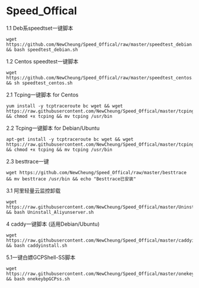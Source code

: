 # Speed_Offical
1.1 Deb系speedtset一键脚本
```
wget https://github.com/NewCheung/Speed_Offical/raw/master/speedtest_debian.sh && bash speedtest_debian.sh
```
1.2 Centos speedtest一键脚本
```
wget https://github.com/NewCheung/Speed_Offical/raw/master/speedtest_centos.sh && sh speedtest_centos.sh
```

2.1 Tcping一键脚本 for Centos
```
yum install -y tcptraceroute bc wget && wget https://raw.githubusercontent.com/NewCheung/Speed_Offical/master/tcping && chmod +x tcping && mv tcping /usr/bin
```
2.2 Tcping一键脚本 for Debian/Ubuntu
```
apt-get install -y tcptraceroute bc wget && wget https://raw.githubusercontent.com/NewCheung/Speed_Offical/master/tcping && chmod +x tcping && mv tcping /usr/bin
```
2.3 besttrace一键
```
wget https://github.com/NewCheung/Speed_Offical/raw/master/besttrace && mv besttrace /usr/bin && echo "Besttrace已安装"
```
3.1 阿里轻量云监控卸载
```
wget https://raw.githubusercontent.com/NewCheung/Speed_Offical/master/Uninstall_Aliyunserver.sh && bash Uninstall_Aliyunserver.sh
```
4 caddy一键脚本 (适用Debian/Ubuntu)
```
wget https://raw.githubusercontent.com/NewCheung/Speed_Offical/master/caddyinstall.sh && bash caddyinstall.sh
```
5.1一键白嫖GCPShell-SS脚本
```
wget https://raw.githubusercontent.com/NewCheung/Speed_Offical/master/onekeybpGCPss.sh && bash onekeybpGCPss.sh
```
